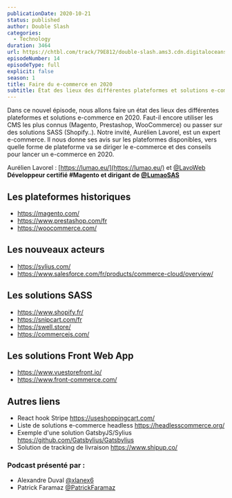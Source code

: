 ```yaml
---
publicationDate: 2020-10-21
status: published
author: Double Slash
categories:
  - Technology
duration: 3464
url: https://chtbl.com/track/79E812/double-slash.ams3.cdn.digitaloceanspaces.com/DS_013_graphql.mp3
episodeNumber: 14
episodeType: full
explicit: false
season: 1
title: Faire du e-commerce en 2020
subtitle: État des lieux des différentes plateformes et solutions e-commerce en 2020. Faut-il encore utiliser les CMS les plus connus (Magento, Prestashop, WooCommerce) ou passer sur des solutions SASS (Shopify..).
---
```


Dans ce nouvel épisode, nous allons faire un état des lieux des différentes plateformes et solutions e-commerce en 2020. Faut-il encore utiliser les CMS les plus connus (Magento, Prestashop, WooCommerce) ou passer sur des solutions SASS (Shopify..).
Notre invité, Aurélien Lavorel, est un expert e-commerce. Il nous donne ses avis sur les plateformes disponibles, vers quelle forme de plateforme va se diriger le e-commerce et des conseils pour lancer un e-commerce en 2020.


Aurélien Lavorel : [https://lumao.eu/](https://lumao.eu/) et [@LavoWeb](https://twitter.com/LavoWeb)
**Développeur certifié #Magento et dirigant de [@LumaoSAS](https://twitter.com/LumaoSAS)**




## Les plateformes historiques

- https://magento.com/
- https://www.prestashop.com/fr
- https://woocommerce.com/



## Les nouveaux acteurs

- https://sylius.com/
- https://www.salesforce.com/fr/products/commerce-cloud/overview/



## Les solutions SASS

- https://www.shopify.fr/
- https://snipcart.com/fr
- https://swell.store/
- https://commercejs.com/



## Les solutions Front Web App

- https://www.vuestorefront.io/
- https://www.front-commerce.com/



## Autres liens

- React hook Stripe https://useshoppingcart.com/
- Liste de solutions e-commerce headless https://headlesscommerce.org/
- Exemple d'une solution GatsbyJS/Sylius https://github.com/Gatsbylius/Gatsbylius
- Solution de tracking de livraison https://www.shipup.co/



### Podcast présenté par :

- Alexandre Duval [@xlanex6](https://twitter.com/xlanex6)
- Patrick Faramaz [@PatrickFaramaz](https://twitter.com/PatrickFaramaz)

